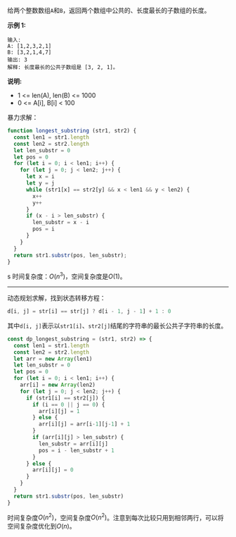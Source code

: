 给两个整数数组`A`和`B`，返回两个数组中公共的、长度最长的子数组的长度。

**示例 1:**
```
输入:
A: [1,2,3,2,1]
B: [3,2,1,4,7]
输出: 3
解释: 长度最长的公共子数组是 [3, 2, 1]。
```

**说明:**
- 1 <= len(A), len(B) <= 1000
- 0 <= A[i], B[i] < 100

暴力求解：
```js
function longest_substring (str1, str2) {
  const len1 = str1.length
  const len2 = str2.length
  let len_substr = 0
  let pos = 0
  for (let i = 0; i < len1; i++) {
    for (let j = 0; j < len2; j++) {
      let x = i
      let y = j
      while (str1[x] == str2[y] && x < len1 && y < len2) {
        x++
        y++
      }
      if (x - i > len_substr) {
        len_substr = x - i
        pos = i
      }
    }
  }
  return str1.substr(pos, len_substr);
}
```
s
时间复杂度：$O(n^3)$，空间复杂度是$O(1)$。

---

动态规划求解，找到状态转移方程：
```js
d[i, j] = str[i] == str[j] ? d[i - 1, j - 1] + 1 : 0
```

其中`d[i, j]`表示以`str1[i]`、`str2[j]`结尾的字符串的最长公共子字符串的长度。

```js
const dp_longest_substring = (str1, str2) => {
  const len1 = str1.length
  const len2 = str2.length
  let arr = new Array(len1)
  let len_substr = 0
  let pos = 0
  for (let i = 0; i < len1; i++) {
    arr[i] = new Array(len2)
    for (let j = 0; j < len2; j++) {
      if (str1[i] == str2[j]) {
        if (i == 0 || j == 0) {
          arr[i][j] = 1
        } else {
          arr[i][j] = arr[i-1][j-1] + 1
        }
        if (arr[i][j] > len_substr) {
          len_substr = arr[i][j]
          pos = i - len_substr + 1
        }
      } else {
        arr[i][j] = 0
      }
    }
  }
  return str1.substr(pos, len_substr)
}
```

时间复杂度$O(n^2)$，空间复杂度$O(n^2)$。注意到每次比较只用到相邻两行，可以将空间复杂度优化到$O(n)$。
